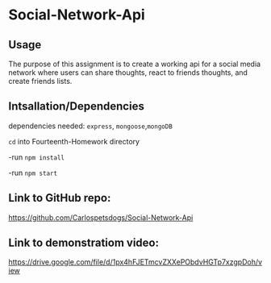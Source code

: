 # Social-Network-Api

## Usage 
The purpose of this assignment is to create a working api for a social media network where users can share thoughts, react to friends thoughts, and create friends lists.

## Intsallation/Dependencies

dependencies needed: 
`express`, `mongoose`,`mongoDB`

`cd` into Fourteenth-Homework directory

-run `npm install`

-run `npm start`

## Link to GitHub repo:
https://github.com/Carlospetsdogs/Social-Network-Api

## Link to demonstratiom video:
https://drive.google.com/file/d/1px4hFJETmcvZXXePObdvHGTp7xzgpDoh/view 